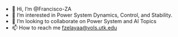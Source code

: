 - 👋 Hi, I’m @Francisco-ZA
- 👀 I’m interested in Power System Dynamics, Control, and Stability.
- 💞️ I’m looking to collaborate on Power System and AI Topics
- 📫 How to reach me fzelayaa@vols.utk.edu

<!---
Francisco-ZA/Francisco-ZA is a ✨ special ✨ repository because its `README.md` (this file) appears on your GitHub profile.
You can click the Preview link to take a look at your changes.
--->
